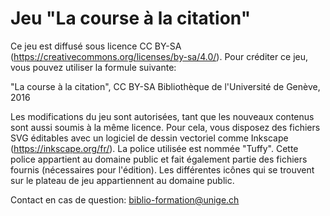 # Jeu "La course à la citation"

Ce jeu est diffusé sous licence CC BY-SA (https://creativecommons.org/licenses/by-sa/4.0/). Pour créditer ce jeu, vous pouvez utiliser la formule suivante:

"La course à la citation", CC BY-SA Bibliothèque de l'Université de Genève, 2016

Les modifications du jeu sont autorisées, tant que les nouveaux contenus sont aussi soumis à la même licence.
Pour cela, vous disposez des fichiers SVG éditables avec un logiciel de dessin vectoriel comme Inkscape (https://inkscape.org/fr/).
La police utilisée est nommée "Tuffy". Cette police appartient au domaine public et fait également partie des fichiers fournis (nécessaires pour l'édition).
Les différentes icônes qui se trouvent sur le plateau de jeu appartiennent au domaine public.

Contact en cas de question: biblio-formation@unige.ch
